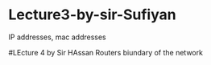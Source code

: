# Lecture3-by-sir-Sufiyan
IP addresses, mac addresses 

#LEcture 4 by Sir HAssan
Routers
biundary of the network
